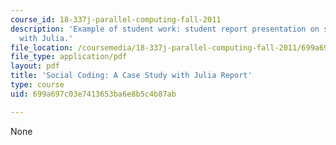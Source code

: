 ```yaml
---
course_id: 18-337j-parallel-computing-fall-2011
description: 'Example of student work: student report presentation on social coding
  with Julia.'
file_location: /coursemedia/18-337j-parallel-computing-fall-2011/699a697c03e7413653ba6e8b5c4b87ab_MIT18_337JF11_Social_rpt.pdf
file_type: application/pdf
layout: pdf
title: 'Social Coding: A Case Study with Julia Report'
type: course
uid: 699a697c03e7413653ba6e8b5c4b87ab

---
```

None